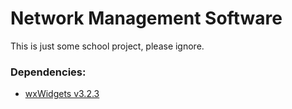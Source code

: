 # Network Management Software

This is just some school project, please ignore.

### Dependencies:

* [wxWidgets v3.2.3](https://github.com/wxWidgets/wxWidgets)
